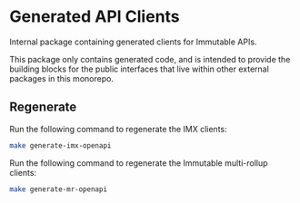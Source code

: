 # Generated API Clients

Internal package containing generated clients for Immutable APIs.

This package only contains generated code, and is intended to provide the building blocks for the public interfaces that live within other external packages in this monorepo.

## Regenerate

Run the following command to regenerate the IMX clients:

```bash
make generate-imx-openapi
```

Run the following command to regenerate the Immutable multi-rollup clients:

```bash
make generate-mr-openapi
```
